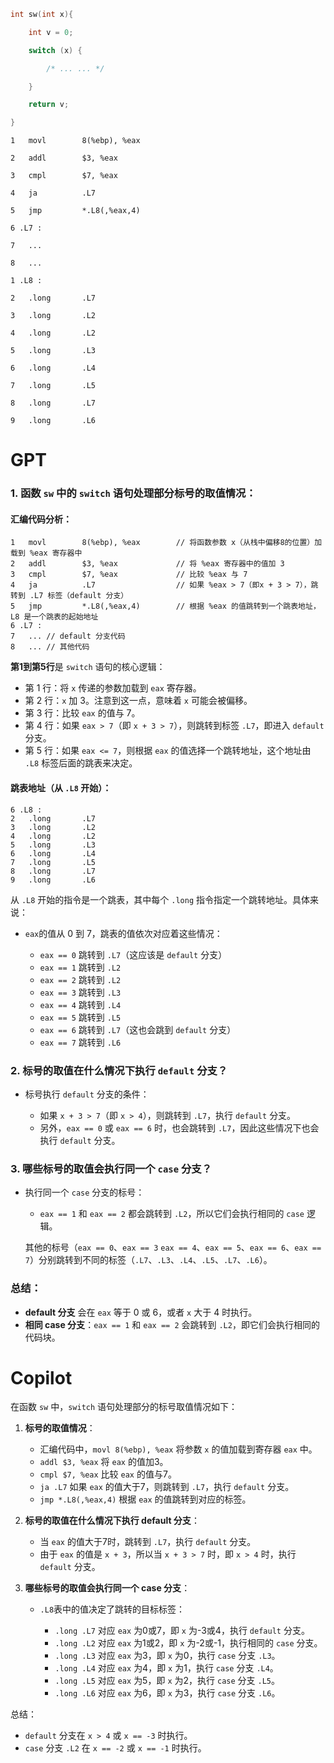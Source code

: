 ```c
int sw(int x){

    int v = 0;

    switch (x) {

        /* ... ... */

    }

    return v;

}

```



```assembly
1   movl        8(%ebp), %eax

2   addl        $3, %eax

3   cmpl        $7, %eax

4   ja          .L7

5   jmp         *.L8(,%eax,4)

6 .L7 :

7   ...

8   ...

1 .L8 :

2   .long       .L7

3   .long       .L2

4   .long       .L2

5   .long       .L3

6   .long       .L4

7   .long       .L5

8   .long       .L7

9   .long       .L6

```



# GPT

### 1. 函数 `sw` 中的 `switch` 语句处理部分标号的取值情况：

#### 汇编代码分析：

```
1   movl        8(%ebp), %eax        // 将函数参数 x（从栈中偏移8的位置）加载到 %eax 寄存器中
2   addl        $3, %eax             // 将 %eax 寄存器中的值加 3
3   cmpl        $7, %eax             // 比较 %eax 与 7
4   ja          .L7                  // 如果 %eax > 7（即x + 3 > 7），跳转到 .L7 标签（default 分支）
5   jmp         *.L8(,%eax,4)        // 根据 %eax 的值跳转到一个跳表地址，L8 是一个跳表的起始地址
6 .L7 :
7   ... // default 分支代码
8   ... // 其他代码
```

**第1到第5行**是 `switch` 语句的核心逻辑：

- 第 1 行：将 `x` 传递的参数加载到 `eax` 寄存器。
- 第 2 行：`x` 加 3。注意到这一点，意味着 `x` 可能会被偏移。
- 第 3 行：比较 `eax` 的值与 7。
- 第 4 行：如果 `eax > 7`（即 `x + 3 > 7`），则跳转到标签 `.L7`，即进入 `default` 分支。
- 第 5 行：如果 `eax <= 7`，则根据 `eax` 的值选择一个跳转地址，这个地址由 `.L8` 标签后面的跳表来决定。

#### 跳表地址（从 `.L8` 开始）：

```
6 .L8 :
2   .long       .L7
3   .long       .L2
4   .long       .L2
5   .long       .L3
6   .long       .L4
7   .long       .L5
8   .long       .L7
9   .long       .L6
```

从 `.L8` 开始的指令是一个跳表，其中每个 `.long` 指令指定一个跳转地址。具体来说：

- `eax`的值从 0 到 7，跳表的值依次对应着这些情况：

  - `eax == 0` 跳转到 `.L7`（这应该是 `default` 分支）
  - `eax == 1` 跳转到 `.L2`
  - `eax == 2` 跳转到 `.L2`
  - `eax == 3` 跳转到 `.L3`
  - `eax == 4` 跳转到 `.L4`
  - `eax == 5` 跳转到 `.L5`
  - `eax == 6` 跳转到 `.L7`（这也会跳到 `default` 分支）
  - `eax == 7` 跳转到 `.L6`

### 2. 标号的取值在什么情况下执行 `default` 分支？

- 标号执行 `default` 分支的条件：

  - 如果 `x + 3 > 7`（即 `x > 4`），则跳转到 `.L7`，执行 `default` 分支。
  - 另外，`eax == 0` 或 `eax == 6` 时，也会跳转到 `.L7`，因此这些情况下也会执行 `default` 分支。

### 3. 哪些标号的取值会执行同一个 `case` 分支？

- 执行同一个 `case` 分支的标号：
  - `eax == 1` 和 `eax == 2` 都会跳转到 `.L2`，所以它们会执行相同的 `case` 逻辑。

  其他的标号（`eax == 0`、`eax == 3` `eax == 4`、`eax == 5`、`eax == 6`、`eax == 7`）分别跳转到不同的标签（`.L7`、`.L3`、`.L4`、`.L5`、`.L7`、`.L6`）。

### 总结：

- **default 分支** 会在 `eax` 等于 0 或 6，或者 `x` 大于 4 时执行。
- **相同 case 分支**：`eax == 1` 和 `eax == 2` 会跳转到 `.L2`，即它们会执行相同的代码块。

# Copilot

在函数 `sw` 中，`switch` 语句处理部分的标号取值情况如下：

1. **标号的取值情况**：

   - 汇编代码中，`movl 8(%ebp), %eax` 将参数 `x` 的值加载到寄存器 `eax` 中。
   - `addl $3, %eax` 将 `eax` 的值加3。
   - `cmpl $7, %eax` 比较 `eax` 的值与7。
   - `ja .L7` 如果 `eax` 的值大于7，则跳转到 `.L7`，执行 `default` 分支。
   - `jmp *.L8(,%eax,4)` 根据 `eax` 的值跳转到对应的标签。

2. **标号的取值在什么情况下执行 default 分支**：

   - 当 `eax` 的值大于7时，跳转到 `.L7`，执行 `default` 分支。
   - 由于 `eax` 的值是 `x + 3`，所以当 `x + 3 > 7` 时，即 `x > 4` 时，执行 `default` 分支。

3. **哪些标号的取值会执行同一个 case 分支**：

   - `.L8`表中的值决定了跳转的目标标签：

     - `.long .L7` 对应 `eax` 为0或7，即 `x` 为-3或4，执行 `default` 分支。
     - `.long .L2` 对应 `eax` 为1或2，即 `x` 为-2或-1，执行相同的 `case` 分支。
     - `.long .L3` 对应 `eax` 为3，即 `x` 为0，执行 `case` 分支 `.L3`。
     - `.long .L4` 对应 `eax` 为4，即 `x` 为1，执行 `case` 分支 `.L4`。
     - `.long .L5` 对应 `eax` 为5，即 `x` 为2，执行 `case` 分支 `.L5`。
     - `.long .L6` 对应 `eax` 为6，即 `x` 为3，执行 `case` 分支 `.L6`。

总结：

- `default` 分支在 `x > 4` 或 `x == -3` 时执行。
- `case` 分支 `.L2` 在 `x == -2` 或 `x == -1` 时执行。